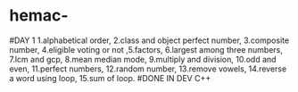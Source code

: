# hemac-
#DAY 1
1.alphabetical order,
2.class and object perfect number,
3.composite number,
4.eligible voting or not
,5.factors,
6.largest among three numbers,
7.lcm and gcp,
8.mean median mode,
9.multiply and division,
10.odd and even,
11.perfect numbers,
12.random number,
13.remove vowels,
14.reverse a word using loop,
15.sum of loop.
#DONE IN DEV C++
